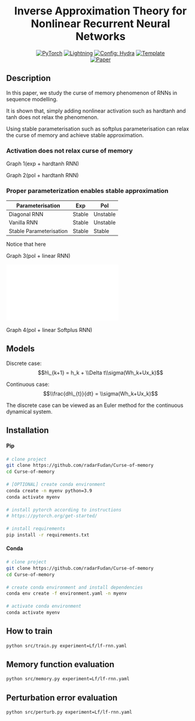 <div align="center">

# Inverse Approximation Theory for Nonlinear Recurrent Neural Networks

<a href="https://pytorch.org/get-started/locally/"><img alt="PyTorch" src="https://img.shields.io/badge/PyTorch-ee4c2c?logo=pytorch&logoColor=white"></a>
<a href="https://pytorchlightning.ai/"><img alt="Lightning" src="https://img.shields.io/badge/-Lightning-792ee5?logo=pytorchlightning&logoColor=white"></a>
<a href="https://hydra.cc/"><img alt="Config: Hydra" src="https://img.shields.io/badge/Config-Hydra-89b8cd"></a>
<a href="https://github.com/ashleve/lightning-hydra-template"><img alt="Template" src="https://img.shields.io/badge/-Lightning--Hydra--Template-017F2F?style=flat&logo=github&labelColor=gray"></a><br>
[![Paper](http://img.shields.io/badge/paper-arxiv.2305.19190-B31B1B.svg)](https://arxiv.org/abs/2305.19190)

<!-- [![Conference](http://img.shields.io/badge/AnyConference-year-4b44ce.svg)](https://papers.nips.cc/paper/2020) -->

</div>

## Description

In this paper, we study the curse of memory phenomenon of RNNs in sequence modelling.

It is shown that, simply adding nonlinear activation such as hardtanh and tanh does not relax the phenomenon.

Using stable parameterisation such as softplus parameterisation can relax the curse of memory and achieve stable approximation.

### Activation does not relax curse of memory

Graph 1(exp + hardtanh RNN)

Graph 2(pol + hardtanh RNN)

### Proper parameterization enables stable approximation

| Parameterisation        | Exp    | Pol      |
| ----------------------- | ------ | -------- |
| Diagonal RNN            | Stable | Unstable |
| Vanilla RNN             | Stable | Unstable |
| Stable Parameterisation | Stable | Stable   |

Notice that here

Graph 3(pol + linear RNN)

![Graph 3](logs/LF_linear_rnn_pol_PERTURB/runs/20230715/perturbation_error.pdf)

<object data="logs/LF_linear_rnn_pol_PERTURB/runs/20230715/perturbation_error.pdf" type="application/pdf" width="100%">
</object>

Graph 4(pol + linear Softplus RNN)

## Models

Discrete case:
$$h\_{k+1} = h_k + \\Delta t\\sigma(Wh_k+Ux_k)$$

Continuous case:
$$\\frac{dh\_{t}}{dt} = \\sigma(Wh_k+Ux_k)$$

The discrete case can be viewed as an Euler method for the continuous dynamical system.

## Installation

#### Pip

```bash
# clone project
git clone https://github.com/radarFudan/Curse-of-memory
cd Curse-of-memory

# [OPTIONAL] create conda environment
conda create -n myenv python=3.9
conda activate myenv

# install pytorch according to instructions
# https://pytorch.org/get-started/

# install requirements
pip install -r requirements.txt
```

#### Conda

```bash
# clone project
git clone https://github.com/radarFudan/Curse-of-memory
cd Curse-of-memory

# create conda environment and install dependencies
conda env create -f environment.yaml -n myenv

# activate conda environment
conda activate myenv
```

## How to train

```bash
python src/train.py experiment=Lf/lf-rnn.yaml
```

## Memory function evaluation

```bash
python src/memory.py experiment=Lf/lf-rnn.yaml
```

## Perturbation error evaluation

```bash
python src/perturb.py experiment=Lf/lf-rnn.yaml
```
